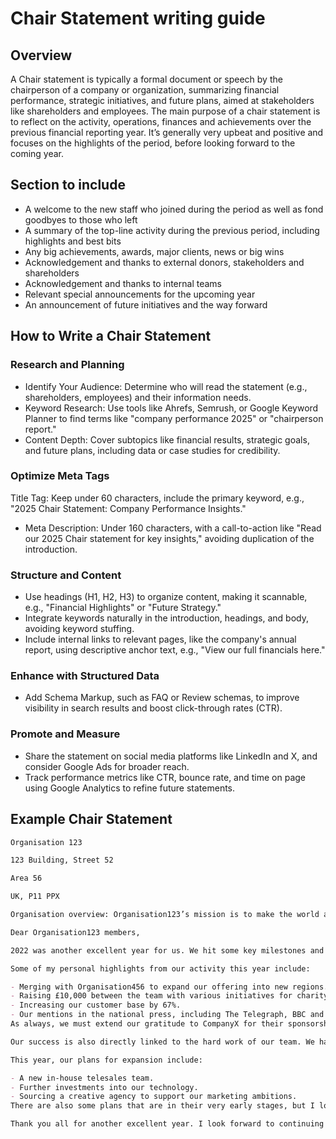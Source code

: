# Chair Statement writing guide

## Overview

A Chair statement is typically a formal document or speech by the chairperson of a company or organization, summarizing financial performance, strategic initiatives, and future plans, aimed at stakeholders like shareholders and employees. The main purpose of a chair statement is to reflect on the activity, operations, finances and achievements over the previous financial reporting year. It’s generally very upbeat and positive and focuses on the highlights of the period, before looking forward to the coming year. 

## Section to include

- A welcome to the new staff who joined during the period as well as fond goodbyes to those who left
- A summary of the top-line activity during the previous period, including highlights and best bits 
- Any big achievements, awards, major clients, news or big wins
- Acknowledgement and thanks to external donors, stakeholders and shareholders
- Acknowledgement and thanks to internal teams
- Relevant special announcements for the upcoming year
- An announcement of future initiatives and the way forward

## How to Write a Chair Statement

### Research and Planning

- Identify Your Audience: Determine who will read the statement (e.g., shareholders, employees) and their information needs.
- Keyword Research: Use tools like Ahrefs, Semrush, or Google Keyword Planner to find terms like "company performance 2025" or "chairperson report."
- Content Depth: Cover subtopics like financial results, strategic goals, and future plans, including data or case studies for credibility.

### Optimize Meta Tags
Title Tag: Keep under 60 characters, include the primary keyword, e.g., "2025 Chair Statement: Company Performance Insights."
- Meta Description: Under 160 characters, with a call-to-action like "Read our 2025 Chair statement for key insights," avoiding duplication of the introduction.

### Structure and Content
- Use headings (H1, H2, H3) to organize content, making it scannable, e.g., "Financial Highlights" or "Future Strategy."
- Integrate keywords naturally in the introduction, headings, and body, avoiding keyword stuffing.
- Include internal links to relevant pages, like the company's annual report, using descriptive anchor text, e.g., "View our full financials here."

### Enhance with Structured Data
- Add Schema Markup, such as FAQ or Review schemas, to improve visibility in search results and boost click-through rates (CTR).

### Promote and Measure
- Share the statement on social media platforms like LinkedIn and X, and consider Google Ads for broader reach.
- Track performance metrics like CTR, bounce rate, and time on page using Google Analytics to refine future statements.

## Example Chair Statement


```markdown
Organisation 123

123 Building, Street 52

Area 56

UK, P11 PPX

Organisation overview: Organisation123’s mission is to make the world a better place through technology and education.

Dear Organisation123 members,

2022 was another excellent year for us. We hit some key milestones and turned a team of nine members into a team of thirteen! We’d like you to join us in welcoming new starters Megan Moffit, James Jury, Danny Daelish and Sarah Smith to the team and thanking them for their contributions so far. We also said goodbye to Harry Hill this year who, we can all agree, had a big impact during his time here.

Some of my personal highlights from our activity this year include:

- Merging with Organisation456 to expand our offering into new regions.
- Raising £10,000 between the team with various initiatives for charity.
- Increasing our customer base by 67%. 
- Our mentions in the national press, including The Telegraph, BBC and our new TV advertisement.
As always, we must extend our gratitude to CompanyX for their sponsorship and financial support, as well as to donors Michelle Mathers and Ewan Einstein for their constant and continued support.

Our success is also directly linked to the hard work of our team. We have made extraordinary progress this year, and I’d like to personally thank every team member for their energy, commitment and consistency in driving our business forward.

This year, our plans for expansion include:

- A new in-house telesales team.
- Further investments into our technology. 
- Sourcing a creative agency to support our marketing ambitions.
There are also some plans that are in their very early stages, but I look forward to sharing them with you all soon.

Thank you all for another excellent year. I look forward to continuing to break barriers in 2023 with you all.
```

